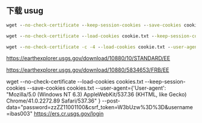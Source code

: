 ## 下载 usug

```cmd
wget --no-check-certificate --keep-session-cookies --save-cookies cookie.txt --user-agent={'User-agent': "Mozilla/5.0 (Windows NT 6.3) AppleWebKit/537.36 (KHTML, like Gecko) Chrome/41.0.2272.89 Safari/537.36" } -O login.rsp https://ers.cr.usgs.gov/

wget --no-check-certificate --load-cookies cookie.txt --keep-session-cookies --save-cookies cookie.txt --user-agent={'User-agent':"Mozilla/5.0 (Windows NT 6.3) AppleWebKit/537.36 (KHTML, like Gecko) Chrome/41.0.2272.89 Safari/537.36"} --post-data="password=zzZZ11001100&csrf_token=7T7J6A%3D%3D&username=ibas009" https://ers.cr.usgs.gov/login

wget --no-check-certificate -c -4 --load-cookies cookie.txt --user-agent={'User-agent': "Mozilla/5.0 (Windows NT 6.3) AppleWebKit/537.36 (KHTML, like Gecko) Chrome/41.0.2272.89 Safari/537.36" } -O test.tar.gz https://earthexplorer.usgs.gov/download/12864/LC81561192017038LGN00/STANDARD/EE
```

https://earthexplorer.usgs.gov/download/10880/10/STANDARD/EE

https://earthexplorer.usgs.gov/download/10880/5834653/FRB/EE

wget --no-check-certificate --load-cookies cookies.txt --keep-session-cookies --save-cookies cookies.txt --user-agent={'User-agent': "Mozilla/5.0 (Windows NT 6.3) AppleWebKit/537.36 (KHTML, like Gecko) Chrome/41.0.2272.89 Safari/537.36" } --post-data="password=zzZZ11001100&csrf_token=W3bUzw%3D%3D&username=ibas003" https://ers.cr.usgs.gov/login